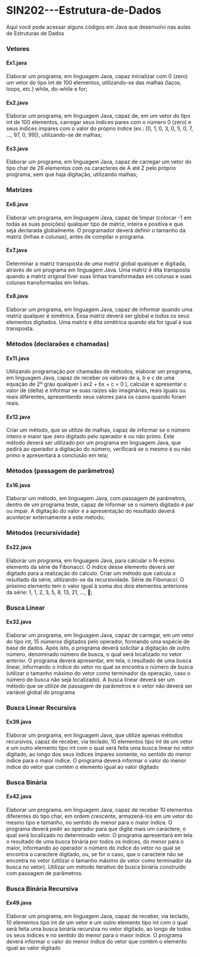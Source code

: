 # SIN202---Estrutura-de-Dados
Aqui você pode acessar alguns códigos em Java que desenvolvi nas aulas de Estruturas de Dados

### Vetores
#### Ex1.java 
Elaborar um programa, em linguagem Java, capaz inicializar com 0 (zero) um vetor do tipo int de 100 elementos, utilizando-se das malhas (laços, loops, etc.) while, do-while e for;
#### Ex2.java
Elaborar um programa, em linguagem Java, capaz de, em um vetor do tipo int de 100 elementos, carregar seus índices pares com o número 0 (zero) e seus índices ímpares com o valor do próprio índice (ex.: [0, 1, 0, 3, 0, 5, 0, 7, ..., 97, 0, 99]), utilizando-se de malhas;
#### Ex3.java
Elaborar um programa, em linguagem Java, capaz de carregar um vetor do tipo char de 26 elementos com os caracteres de A até Z pelo próprio programa, sem que haja digitação, utilizando malhas;

### Matrizes
#### Ex6.java 
Elaborar um programa, em linguagem Java, capaz de limpar (colocar -1 em todas as suas posições) qualquer tipo de matriz, inteira e positiva e que seja declarada globalmente. O programador deverá definir o tamanho da matriz (linhas e colunas), antes de compilar o programa.
#### Ex7.java
Determinar a matriz transposta de uma matriz global qualquer e digitada, através de um programa em linguagem Java. Uma matriz é dita transposta quando a matriz original tiver suas linhas transformadas em colunas e suas colunas transformadas em linhas.
#### Ex8.java
Elaborar um programa, em linguagem Java, capaz de informar quando uma matriz qualquer é simétrica. Essa matriz deverá ser global e todos os seus elementos digitados. Uma matriz é dita simétrica quando ela for igual à sua transposta.

### Métodos (declaraões e chamadas)
#### Ex11.java 
Utilizando programação por chamadas de métodos, elaborar um programa, em linguagem Java, capaz de receber os valores de a, b e c de uma equação de 2º grau qualquer ( ax2 + bx + c = 0 ), calcular e apresentar o valor de (delta) e informar se suas raízes são imaginárias, reais iguais ou reais diferentes, apresentando seus valores para os casos quando foram reais.
#### Ex12.java 
Criar um método, que se utilize de malhas, capaz de informar se o número inteiro e maior que zero digitado pelo operador é ou não primo. Este método deverá ser utilizado por um programa em linguagem Java, que pedirá ao operador a digitação do número, verificará se o mesmo é ou não primo e apresentará a conclusão em tela;

### Métodos (passagem de parâmetros)
#### Ex16.java 
Elaborar um método, em linguagem Java, com passagem de parâmetros, dentro de um programa teste, capaz de informar se o número digitado é par ou ímpar. A digitação do valor e a apresentação do resultado deverá acontecer externamente a este método; 

### Métodos (recursividade)
#### Ex22.java 
Elaborar um programa, em linguagem Java, para calcular o N-ésimo elemento da série de Fibonacci. O índice desse elemento deverá ser digitado para a realização do cálculo. Criar um método que calcula o resultado da série, utilizando-se da recursividade. Série de Fibonacci: O próximo elemento tem o valor igual à soma dos dois elementos anteriores da série: 1, 1, 2, 3, 5, 8, 13, 21, ..., ;

### Busca Linear
#### Ex32.java 
Elaborar um programa, em linguagem Java, capaz de carregar, em um vetor do tipo int, 15 números digitados pelo operador, formando uma espécie de base de dados. Após isto, o programa deverá solicitar a digitação de outro número, denominado número de busca, o qual será localizado no vetor anterior. O programa deverá apresentar, em tela, o resultado de uma busca linear, informando o índice do vetor no qual se encontra o número de busca (utilizar o tamanho máximo do vetor como terminador da operação, caso o número de busca não seja localizado). A busca linear deverá ser um método que se utilize de passagem de parâmetros e o vetor não deverá ser variável global do programa

### Busca Linear Recursiva
#### Ex39.java 
Elaborar um programa, em linguagem Java, que utilize apenas métodos recursivos, capaz de receber, via teclado, 10 elementos tipo int de um vetor e um outro elemento tipo int com o qual será feita uma busca linear no vetor digitado, ao longo dos seus índices ímpares somente, no sentido do menor índice para o maior índice. O programa deverá informar o valor do menor índice do vetor que contém o elemento igual ao valor digitado


### Busca Binária
#### Ex42.java 
Elaborar um programa, em linguagem Java, capaz de receber 10 elementos diferentes do tipo char, em ordem crescente, armazená-los em um vetor do mesmo tipo e tamanho, no sentido do menor para o maior índice. O programa deverá pedir ao operador para que digite mais um caractere, o qual será localizado no determinado vetor. O programa apresentará em tela o resultado de uma busca binária por todos os índices, do menor para o maior, informando ao operador o número do índice do vetor no qual se encontra o caractere digitado, ou, se for o caso, que o caractere não se encontra no vetor (utilizar o tamanho máximo do vetor como terminador da busca no vetor). Utilizar um método iterativo de busca binária construído com passagem de parâmetros.

### Busca Binária Recursiva
#### Ex49.java 
Elaborar um programa, em linguagem Java, capaz de receber, via teclado, 10 elementos tipo int de um vetor e um outro elemento tipo int com o qual será feita uma busca binária recursiva no vetor digitado, ao longo de todos os seus índices e no sentido do menor para o maior índice. O programa deverá informar o valor do menor índice do vetor que contém o elemento igual ao valor digitado
